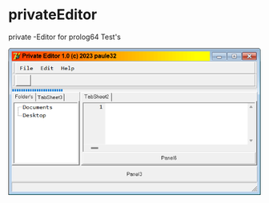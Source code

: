 # privateEditor
 private -Editor for prolog64 Test's

![alpha ScreenShoot](ReadMe.img/screen001.png)
